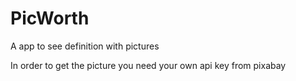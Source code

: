 # PicWorth
A app to see definition with pictures

In order to get the picture you need your own api key from pixabay
